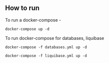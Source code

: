 ## How to run
To run a docker-compose - 
```
docker-compose up -d
```

To run docker-compose for databases, liquibase 
```
docker-compose -f databases.yml up -d
```
```
docker-compose -f liquibase.yml up -d
```
